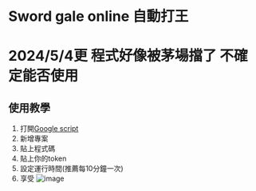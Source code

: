 # Sword gale online 自動打王

# 2024/5/4更 程式好像被茅場擋了 不確定能否使用

## 使用教學
1. 打開[Google script](https://script.google.com/home)
2. 新增專案
3. 貼上程式碼
4. 貼上你的token
5. 設定運行時間(推薦每10分鐘一次)
6. 享受
![image](https://github.com/MrPingot/SGOautoBoss/assets/97339781/23de8761-8964-4514-b8dd-24681ed2cf79)

